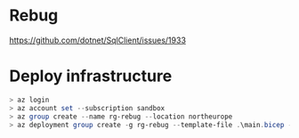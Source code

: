 # Rebug
https://github.com/dotnet/SqlClient/issues/1933

# Deploy infrastructure
```powershell
> az login
> az account set --subscription sandbox
> az group create --name rg-rebug --location northeurope
> az deployment group create -g rg-rebug --template-file .\main.bicep --confirm-with-what-if --parameters appName=Rebug sqlAdministratorLogin=<username> sqlAdministratorSid=<sid>
```